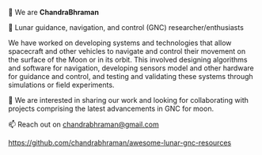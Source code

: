👋 We are **ChandraBhraman** 

👀 Lunar guidance, navigation, and control (GNC) researcher/enthusiasts

We have worked on developing systems and technologies that allow spacecraft and other vehicles to navigate and control their movement on the surface of the Moon or in its orbit. This involved designing algorithms and software for navigation, developing sensors model and other hardware for guidance and control, and testing and validating these systems through simulations or field experiments. 

💞️ We are interested in sharing our work and looking for collaborating with projects comprising the latest advancements in GNC for moon.

📫 Reach out on chandrabhraman@gmail.com

https://github.com/chandrabhraman/awesome-lunar-gnc-resources

<!---
chandrabhraman/chandrabhraman is a ✨ special ✨ repository because its `README.md` (this file) appears on your GitHub profile.
You can click the Preview link to take a look at your changes.
--->
